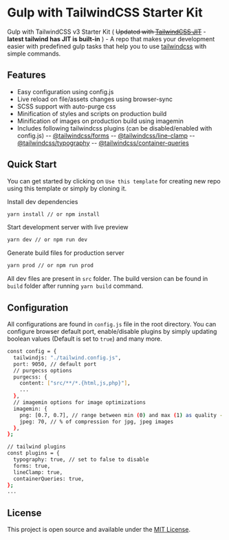 # Gulp with TailwindCSS Starter Kit

Gulp with TailwindCSS v3 Starter Kit ( ~~Updated with [TailwindCSS JIT](https://github.com/tailwindlabs/tailwindcss-jit)~~ - **latest tailwind has JIT is built-in** ) - A repo that makes your development easier with predefined gulp tasks that help you to use [tailwindcss](https://github.com/tailwindcss/tailwindcss) with simple commands.

## Features

- Easy configuration using config.js
- Live reload on file/assets changes using browser-sync
- SCSS support with auto-purge css
- Minification of styles and scripts on production build
- Minification of images on production build using imagemin
- Includes following tailwindcss plugins (can be disabled/enabled with config.js)
  -- [@tailwindcss/forms](https://github.com/tailwindlabs/tailwindcss-forms)
  -- [@tailwindcss/line-clamp](https://github.com/tailwindlabs/tailwindcss-line-clamp)
  -- [@tailwindcss/typography](https://tailwindcss.com/docs/typography-plugin)
  -- [@tailwindcss/container-queries](https://github.com/tailwindlabs/tailwindcss-container-queries)

## Quick Start

You can get started by clicking on `Use this template` for creating new repo using this template or simply by cloning it.

Install dev dependencies

```sh
yarn install // or npm install
```

Start development server with live preview

```sh
yarn dev // or npm run dev
```

Generate build files for production server

```sh
yarn prod // or npm run prod
```

All dev files are present in `src` folder. The build version can be found in `build` folder after running `yarn build` command.

## Configuration

All configurations are found in `config.js` file in the root directory. You can configure browser default port, enable/disable plugins by simply updating boolean values (Default is set to `true`) and many more.

```sh
const config = {
  tailwindjs: "./tailwind.config.js",
  port: 9050, // default port
  // purgecss options
  purgecss: {
    content: ["src/**/*.{html,js,php}"],
    ...
  },
  // imagemin options for image optimizations
  imagemin: {
    png: [0.7, 0.7], // range between min (0) and max (1) as quality - 70% with current values for png images,
    jpeg: 70, // % of compression for jpg, jpeg images
  },
};

// tailwind plugins
const plugins = {
  typography: true, // set to false to disable
  forms: true,
  lineClamp: true,
  containerQueries: true,
};
...
```

## License

This project is open source and available under the [MIT License](https://github.com/lazymozek/gulp-with-tailwindcss/blob/main/LICENSE).
